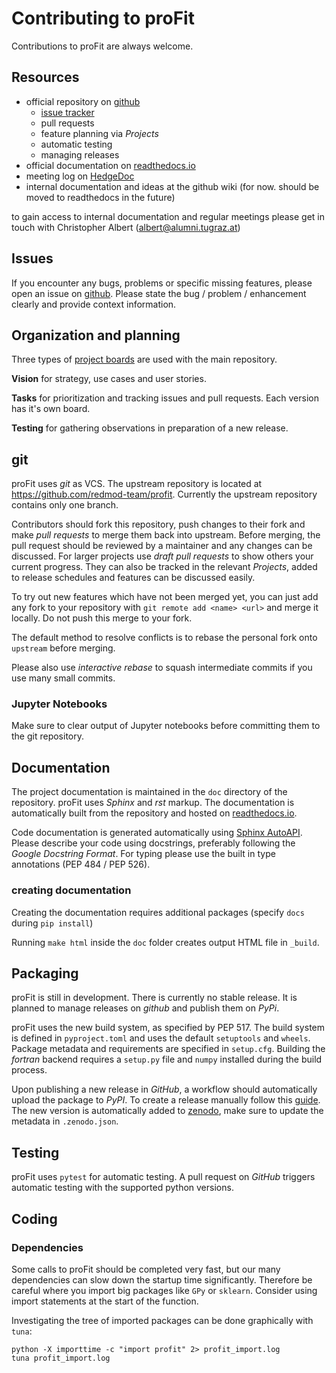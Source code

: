 # Contributing to proFit
Contributions to proFit are always welcome.

## Resources
* official repository on [github](https://github.com/redmod-team/profit)
  * [issue tracker](https://github.com/redmod-team/profit/issues)
  * pull requests
  * feature planning via *Projects*
  * automatic testing
  * managing releases
* official documentation on [readthedocs.io](https://profit.readthedocs.io/en/latest)
* meeting log on [HedgeDoc](https://pad.gwdg.de/lOiz56TIS4e5E9-92q-2MQ?view)
* internal documentation and ideas at the github wiki (for now. should be moved to readthedocs in the future)

to gain access to internal documentation and regular meetings please get in touch with Christopher Albert 
(albert@alumni.tugraz.at)

## Issues
If you encounter any bugs, problems or specific missing features, please open an issue on 
[github](https://github.com/redmod-team/profit/issues). Please state the bug / problem / enhancement clearly and provide
context information. 

## Organization and planning
Three types of [project boards](https://github.com/redmod-team/profit/projects) are used with the main repository.

**Vision** for strategy, use cases and user stories.

**Tasks** for prioritization and tracking issues and pull requests. Each version has it's own board.

**Testing** for gathering observations in preparation of a new release. 

## git
proFit uses *git* as VCS. The upstream repository is located at https://github.com/redmod-team/profit. Currently the
upstream repository contains only one branch.

Contributors should fork this repository, push changes to their fork and make *pull requests* to merge them back into 
upstream. Before merging, the pull request should be reviewed by a maintainer and any changes can be discussed. For
larger projects use *draft pull requests* to show others your current progress. They can also be tracked in the relevant
*Projects*, added to release schedules and features can be discussed easily.

To try out new features which have not been merged yet, you can just add any fork to your repository with 
`git remote add <name> <url>` and merge it locally. Do not push this merge to your fork.

The default method to resolve conflicts is to rebase the personal fork onto `upstream` before merging.

Please also use *interactive rebase* to squash intermediate commits if you use many small commits.

### Jupyter Notebooks
Make sure to clear output of Jupyter notebooks before committing them to the git repository.

## Documentation
The project documentation is maintained in the `doc` directory of the repository. proFit uses *Sphinx* and *rst* markup.
The documentation is automatically built from the repository and hosted on 
[readthedocs.io](https://profit.readthedocs.io/en/latest).

Code documentation is generated automatically using [Sphinx AutoAPI](https://github.com/readthedocs/sphinx-autoapi). 
Please describe your code using docstrings, preferably following the *Google Docstring Format*. For typing please use
the built in type annotations (PEP 484 / PEP 526).

### creating documentation
Creating the documentation requires additional packages (specify `docs` during `pip install`)

Running `make html` inside the `doc` folder creates output HTML file in `_build`.

## Packaging
proFit is still in development. There is currently no stable release. It is planned to manage releases on *github* and 
publish them on *PyPi*.

proFit uses the new build system, as specified by PEP 517. The build system is defined in `pyproject.toml` and uses the 
default `setuptools` and `wheels`.
Package metadata and requirements are specified in `setup.cfg`. Building the *fortran* backend requires a 
`setup.py` file and `numpy` installed during the build process.

Upon publishing a new release in *GitHub*, a workflow should automatically upload the package to *PyPI*.
To create a release manually follow this [guide](https://packaging.python.org/tutorials/packaging-projects/).
The new version is automatically added to [zenodo](https://zenodo.org/record/4849489), make sure to update the metadata in `.zenodo.json`.

## Testing
proFit uses `pytest` for automatic testing. A pull request on *GitHub* triggers automatic testing with the supported
python versions. 

## Coding
### Dependencies
Some calls to proFit should be completed very fast, but our many dependencies can slow down the startup time 
significantly. Therefore be careful where you import big packages like `GPy` or `sklearn`. Consider using import 
statements at the start of the function.

Investigating the tree of imported packages can be done graphically with `tuna`:
```
python -X importtime -c "import profit" 2> profit_import.log
tuna profit_import.log
```
